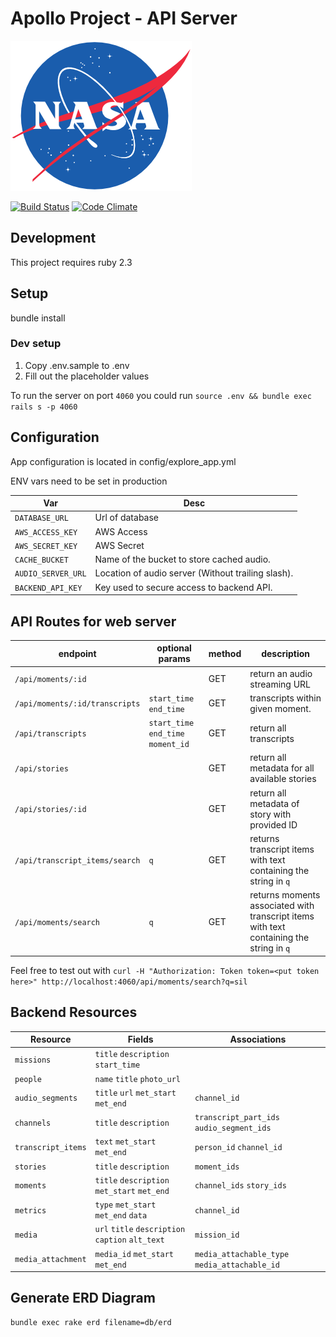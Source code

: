 # Apollo Project - API Server

![NASA](./NASA_logo.png?raw=true)

[![Build Status](https://travis-ci.org/UTD-CRSS/exploreapollo-api.svg?branch=master)](https://travis-ci.org/UTD-CRSS/exploreapollo-api)
[![Code Climate](https://codeclimate.com/github/UTD-CRSS/exploreapollo-api/badges/gpa.svg)](https://codeclimate.com/github/UTD-CRSS/exploreapollo-api)

## Development

This project requires ruby 2.3

## Setup

bundle install

### Dev setup

1. Copy .env.sample to .env
2. Fill out the placeholder values

To run the server on port `4060` you could run `source .env && bundle exec rails s -p 4060`

## Configuration
App configuration is located in config/explore_app.yml

ENV vars need to be set in production

| Var | Desc|
|-----|-----|
|`DATABASE_URL`|Url of database|
|`AWS_ACCESS_KEY`|AWS Access|
|`AWS_SECRET_KEY`|AWS Secret|
|`CACHE_BUCKET` |Name of the bucket to store cached audio.|
|`AUDIO_SERVER_URL`|Location of audio server (Without trailing slash).|
|`BACKEND_API_KEY`| Key used to secure access to backend API. |

## API Routes for web server

endpoint | optional params | method | description
--- | --- | --- | ---
`/api/moments/:id` | | GET | return an audio streaming URL
`/api/moments/:id/transcripts` | `start_time` `end_time` |GET | transcripts within given moment.
`/api/transcripts` | `start_time` `end_time` `moment_id` | GET | return all transcripts
`/api/stories` | | GET | return all metadata for all available stories
`/api/stories/:id` | | GET | return all metadata of story with provided ID
`/api/transcript_items/search`|`q`|GET|returns transcript items with text containing the string in `q`
`/api/moments/search`|`q`|GET|returns moments associated with transcript items with text containing the string in `q`

Feel free to test out with 
`curl -H "Authorization: Token token=<put token here>" http://localhost:4060/api/moments/search?q=sil`

## Backend Resources

|Resource|Fields|Associations|
|------|-------|-------|
|`missions`|`title` `description` `start_time`||
|`people`|`name` `title` `photo_url`||
|`audio_segments`|`title` `url` `met_start` `met_end`|`channel_id`|
|`channels`|`title` `description`|`transcript_part_ids` `audio_segment_ids`|
|`transcript_items`|`text` `met_start` `met_end`|`person_id` `channel_id`|
|`stories`|`title` `description`|`moment_ids`|
|`moments`|`title` `description` `met_start` `met_end`|`channel_ids` `story_ids`|
|`metrics`|`type` `met_start` `met_end` `data`|`channel_id`|
|`media`|`url` `title` `description` `caption` `alt_text`| `mission_id`|
|`media_attachment`|`media_id` `met_start` `met_end`|`media_attachable_type` `media_attachable_id`|



## Generate ERD Diagram

```
bundle exec rake erd filename=db/erd
```
